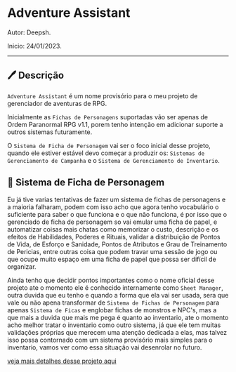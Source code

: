 # Adventure Assistant

Autor: Deepsh.

Inicio: 24/01/2023.

---

## 🖊 Descrição

`Adventure Assistant` é um nome provisório para o meu projeto de gerenciador de aventuras de RPG.

Inicialmente as `Fichas de Personagens` suportadas vão ser apenas de Ordem Paranormal RPG v1.1, porem tenho intenção em adicionar suporte a outros sistemas futuramente.

O `Sistema de Ficha de Personagem` vai ser o foco inicial desse projeto, quando ele estiver estável devo começar a produzir os: `Sistemas de Gerenciamento de Campanha` e o `Sistema de Gerenciamento de Inventario`.

## 📃 Sistema de Ficha de Personagem

Eu já tive varias tentativas de fazer um sistema de fichas de personagens e a maioria falharam, podem com isso acho que agora tenho vocabulário o suficiente para saber o que funciona e o que não funciona, é por isso que o gerenciado de ficha de personagem so vai emular uma ficha de papel, e automatizar coisas mais chatas como memorizar o custo, descrição e os efeitos de Habilidades, Poderes e Rituais, validar a distribuição de Pontos de Vida, de Esforço e Sanidade, Pontos de Atributos e Grau de Treinamento de Pericias, entre outras coisa que podem travar uma sessão de jogo ou que ocupe muito espaço em uma ficha de papel que possa ser difícil de organizar.

Ainda tenho que decidir pontos importantes como o nome oficial desse projeto ate o momento ele é conhecido internamente como `Sheet Manager`, outra duvida que eu tenho e quando a forma que ela vai ser usada, sera que vale ou não apena transformar de `Sistema de Fichas de Personagem` para apenas `Sistema de Ficas` e englobar fichas de monstros e NPC's, mas a que mais a duvida que mais me pega é quanto ao inventario, ate o momento acho melhor tratar o inventario como outro sistema, já que ele tem muitas validações próprias que merecem uma atenção dedicada a elas, mas talvez isso possa contornado com um sistema provisório mais simples para o inventario, vamos ver como essa situação vai desenrolar no futuro.

[veja mais detalhes desse projeto aqui](https://github.com/DeepSh4d0w/adventure_assistant/tree/main/src/sheet_manager)
